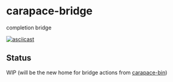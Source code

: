 # carapace-bridge

completion bridge

[![asciicast](https://asciinema.org/a/571396.svg)](https://asciinema.org/a/571396)

## Status

WIP (will be the new home for bridge actions from [carapace-bin](https://github.com/rsteube/carapace-bin))
